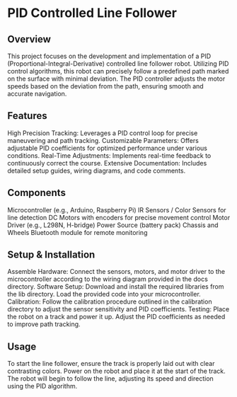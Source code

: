 # PID Controlled Line Follower

## Overview
This project focuses on the development and implementation of a PID (Proportional-Integral-Derivative) controlled line follower robot. Utilizing PID control algorithms, this robot can precisely follow a predefined path marked on the surface with minimal deviation. The PID controller adjusts the motor speeds based on the deviation from the path, ensuring smooth and accurate navigation.

## Features
High Precision Tracking: Leverages a PID control loop for precise maneuvering and path tracking.
Customizable Parameters: Offers adjustable PID coefficients for optimized performance under various conditions.
Real-Time Adjustments: Implements real-time feedback to continuously correct the course.
Extensive Documentation: Includes detailed setup guides, wiring diagrams, and code comments.

## Components
Microcontroller (e.g., Arduino, Raspberry Pi)
IR Sensors / Color Sensors for line detection
DC Motors with encoders for precise movement control
Motor Driver (e.g., L298N, H-bridge)
Power Source (battery pack)
Chassis and Wheels
Bluetooth module for remote monitoring

## Setup & Installation
Assemble Hardware: Connect the sensors, motors, and motor driver to the microcontroller according to the wiring diagram provided in the docs directory.
Software Setup: Download and install the required libraries from the lib directory. Load the provided code into your microcontroller.
Calibration: Follow the calibration procedure outlined in the calibration directory to adjust the sensor sensitivity and PID coefficients.
Testing: Place the robot on a track and power it up. Adjust the PID coefficients as needed to improve path tracking.

## Usage
To start the line follower, ensure the track is properly laid out with clear contrasting colors. Power on the robot and place it at the start of the track. The robot will begin to follow the line, adjusting its speed and direction using the PID algorithm.
